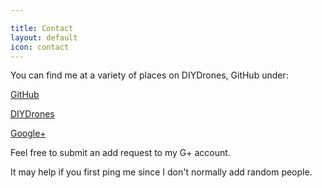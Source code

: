 ```yaml
---

title: Contact
layout: default
icon: contact
---
```


You can find me at a variety of places on DIYDrones, GitHub under:

[GitHub](https://github.com/nwind21)

[DIYDrones](http://diydrones.com/profile/FrancisChan)

[Google+](https://plus.google.com/+FrancisChanPoit21/posts/p/pub)

Feel free to submit an add request to my G+ account.

It may help if you first ping me since I don't normally add random people.
